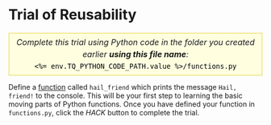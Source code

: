 # Trial of Reusability

<style>
.py-script-info {
  font-size: 16px;
  text-align: center;
  background-color: #FFFFE0;
  border: 2px solid #F0E68C;
  padding: 5px;
  line-height: 1.5em;
  margin: 5px 0;
  font-style: italic;
}

.py-script-info span {
  font-style: normal;
  color: #000;
}
</style>

<div class="py-script-info">
  Complete this trial using Python code in the folder you created earlier <b>using this file name</b>:
  <br/>
  <code><span><%= env.TQ_PYTHON_CODE_PATH.value %>/functions.py</span></code>
</div>

Define a [function](https://docs.python.org/3.7/tutorial/controlflow.html#defining-functions) called `hail_friend` which prints the message `Hail, friend!` to the console. This will be your first step to learning the basic moving parts of Python functions. Once you have defined your function in `functions.py`, click the *HACK* button to complete the trial.
